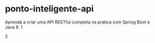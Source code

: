 # ponto-inteligente-api
Aprenda a criar uma API RESTful completa na prática com Spring Boot e Java 8.
1

2
